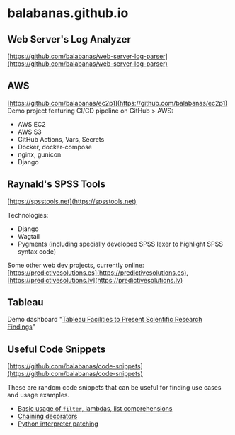 # balabanas.github.io

## Web Server's Log Analyzer

[https://github.com/balabanas/web-server-log-parser](https://github.com/balabanas/web-server-log-parser)

## AWS
[https://github.com/balabanas/ec2p1](https://github.com/balabanas/ec2p1)
Demo project featuring CI/CD pipeline on GitHub > AWS:

* AWS EC2
* AWS S3
* GitHub Actions, Vars, Secrets
* Docker, docker-compose
* nginx, gunicon
* Django

## Raynald's SPSS Tools

[https://spsstools.net](https://spsstools.net)

Technologies:

* Django
* Wagtail
* Pygments (including specially developed SPSS lexer to highlight SPSS syntax code)

Some other web dev projects, currently online: [https://predictivesolutions.es](https://predictivesolutions.es), [https://predictivesolutions.lv](https://predictivesolutions.lv)

## Tableau

Demo dashboard "[Tableau Facilities to Present Scientific Research Findings](https://public.tableau.com/app/profile/balabanas/viz/Book2_16750662744740/TableauFacilitiestoPresentScientificResearchFindings)"


## Useful Code Snippets

[https://github.com/balabanas/code-snippets](https://github.com/balabanas/code-snippets)

These are random code snippets that can be useful for finding use cases and usage examples.

* [Basic usage of `filter`, lambdas, list comprehensions](https://github.com/balabanas/code-snippets/blob/main/functions/functions.py)
* [Chaining decorators](https://github.com/balabanas/code-snippets/tree/main/decorators)
* [Python interpreter patching](https://github.com/balabanas/code-snippets/tree/main/python-interpreter-patching)
